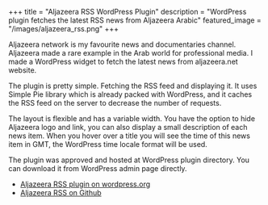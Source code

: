 +++
title = "Aljazeera RSS WordPress Plugin"
description = "WordPress plugin fetches the latest RSS news from Aljazeera Arabic"
featured_image = "/images/aljazeera_rss.png"
+++


Aljazeera network is my favourite news and documentaries channel. Aljazeera made a rare example in the Arab world for professional media. I made a WordPress widget to fetch the latest news from aljazeera.net website.

The plugin is pretty simple. Fetching the RSS feed and displaying it. It uses Simple Pie library which is already packed with WordPress, and it caches the RSS feed on the server to decrease the number of requests.

The layout is flexible and has a variable width. You have the option to hide Aljazeera logo and link, you can also display a small description of each news item. When you hover over a title you will see the time of this news item in GMT, the WordPress time locale format will be used.

The plugin was approved and hosted at WordPress plugin directory. You can download it from WordPress admin page directly.

+ [Aljazeera RSS plugin on wordpress.org](https://wordpress.org/plugins/aljazeera-rss/)
+ [Aljazeera RSS on Github](https://github.com/ahmedessamdev/Aljazeera-RSS)
